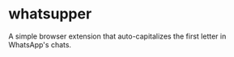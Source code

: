 # whatsupper
A simple browser extension that auto-capitalizes the first letter in WhatsApp's chats.
